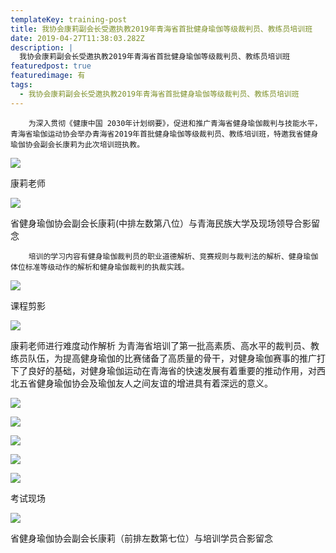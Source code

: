 ```yaml
---
templateKey: training-post
title: 我协会康莉副会长受邀执教2019年青海省首批健身瑜伽等级裁判员、教练员培训班
date: 2019-04-27T11:38:03.282Z
description: |
  我协会康莉副会长受邀执教2019年青海省首批健身瑜伽等级裁判员、教练员培训班
featuredpost: true
featuredimage: 有
tags:
  - 我协会康莉副会长受邀执教2019年青海省首批健身瑜伽等级裁判员、教练员培训班
---
```


        为深入贯彻《健康中国 2030年计划纲要》，促进和推广青海省健身瑜伽裁判与技能水平，青海省瑜伽运动协会举办青海省2019年首批健身瑜伽等级裁判员、教练培训班，特邀我省健身瑜伽协会副会长康莉为此次培训班执教。

![](https://demotry.oss-cn-beijing.aliyuncs.com/%E6%88%91%E5%8D%8F%E4%BC%9A%E5%BA%B7%E8%8E%89%E5%89%AF%E4%BC%9A%E9%95%BF%E5%8F%97%E9%82%80%E6%89%A7%E6%95%992019%E5%B9%B4%E9%9D%92%E6%B5%B7%E7%9C%81%E9%A6%96%E6%89%B9%E5%81%A5%E8%BA%AB%E7%91%9C%E4%BC%BD%E7%AD%89%E7%BA%A7%E8%A3%81%E5%88%A4%E5%91%98%E3%80%81%E6%95%99%E7%BB%83%E5%91%98%E5%9F%B9%E8%AE%AD%E7%8F%AD%20%20%20/1.jpg)

康莉老师

![](https://demotry.oss-cn-beijing.aliyuncs.com/%E6%88%91%E5%8D%8F%E4%BC%9A%E5%BA%B7%E8%8E%89%E5%89%AF%E4%BC%9A%E9%95%BF%E5%8F%97%E9%82%80%E6%89%A7%E6%95%992019%E5%B9%B4%E9%9D%92%E6%B5%B7%E7%9C%81%E9%A6%96%E6%89%B9%E5%81%A5%E8%BA%AB%E7%91%9C%E4%BC%BD%E7%AD%89%E7%BA%A7%E8%A3%81%E5%88%A4%E5%91%98%E3%80%81%E6%95%99%E7%BB%83%E5%91%98%E5%9F%B9%E8%AE%AD%E7%8F%AD%20%20%20/2.jpg)

省健身瑜伽协会副会长康莉(中排左数第八位）与青海民族大学及现场领导合影留念
        培训的学习内容有健身瑜伽裁判员的职业道德解析、竞赛规则与裁判法的解析、健身瑜伽体位标准等级动作的解析和健身瑜伽裁判的执裁实践。

![](https://demotry.oss-cn-beijing.aliyuncs.com/%E6%88%91%E5%8D%8F%E4%BC%9A%E5%BA%B7%E8%8E%89%E5%89%AF%E4%BC%9A%E9%95%BF%E5%8F%97%E9%82%80%E6%89%A7%E6%95%992019%E5%B9%B4%E9%9D%92%E6%B5%B7%E7%9C%81%E9%A6%96%E6%89%B9%E5%81%A5%E8%BA%AB%E7%91%9C%E4%BC%BD%E7%AD%89%E7%BA%A7%E8%A3%81%E5%88%A4%E5%91%98%E3%80%81%E6%95%99%E7%BB%83%E5%91%98%E5%9F%B9%E8%AE%AD%E7%8F%AD%20%20%20/3.jpg)

课程剪影

![](https://demotry.oss-cn-beijing.aliyuncs.com/%E6%88%91%E5%8D%8F%E4%BC%9A%E5%BA%B7%E8%8E%89%E5%89%AF%E4%BC%9A%E9%95%BF%E5%8F%97%E9%82%80%E6%89%A7%E6%95%992019%E5%B9%B4%E9%9D%92%E6%B5%B7%E7%9C%81%E9%A6%96%E6%89%B9%E5%81%A5%E8%BA%AB%E7%91%9C%E4%BC%BD%E7%AD%89%E7%BA%A7%E8%A3%81%E5%88%A4%E5%91%98%E3%80%81%E6%95%99%E7%BB%83%E5%91%98%E5%9F%B9%E8%AE%AD%E7%8F%AD%20%20%20/4.jpg)

康莉老师进行难度动作解析
        为青海省培训了第一批高素质、高水平的裁判员、教练员队伍，为提高健身瑜伽的比赛储备了高质量的骨干，对健身瑜伽赛事的推广打下了良好的基础，对健身瑜伽运动在青海省的快速发展有着重要的推动作用，对西北五省健身瑜伽协会及瑜伽友人之间友谊的增进具有着深远的意义。

![](https://demotry.oss-cn-beijing.aliyuncs.com/%E6%88%91%E5%8D%8F%E4%BC%9A%E5%BA%B7%E8%8E%89%E5%89%AF%E4%BC%9A%E9%95%BF%E5%8F%97%E9%82%80%E6%89%A7%E6%95%992019%E5%B9%B4%E9%9D%92%E6%B5%B7%E7%9C%81%E9%A6%96%E6%89%B9%E5%81%A5%E8%BA%AB%E7%91%9C%E4%BC%BD%E7%AD%89%E7%BA%A7%E8%A3%81%E5%88%A4%E5%91%98%E3%80%81%E6%95%99%E7%BB%83%E5%91%98%E5%9F%B9%E8%AE%AD%E7%8F%AD%20%20%20/5.jpg)

![](https://demotry.oss-cn-beijing.aliyuncs.com/%E6%88%91%E5%8D%8F%E4%BC%9A%E5%BA%B7%E8%8E%89%E5%89%AF%E4%BC%9A%E9%95%BF%E5%8F%97%E9%82%80%E6%89%A7%E6%95%992019%E5%B9%B4%E9%9D%92%E6%B5%B7%E7%9C%81%E9%A6%96%E6%89%B9%E5%81%A5%E8%BA%AB%E7%91%9C%E4%BC%BD%E7%AD%89%E7%BA%A7%E8%A3%81%E5%88%A4%E5%91%98%E3%80%81%E6%95%99%E7%BB%83%E5%91%98%E5%9F%B9%E8%AE%AD%E7%8F%AD%20%20%20/6.jpg)

![](https://demotry.oss-cn-beijing.aliyuncs.com/%E6%88%91%E5%8D%8F%E4%BC%9A%E5%BA%B7%E8%8E%89%E5%89%AF%E4%BC%9A%E9%95%BF%E5%8F%97%E9%82%80%E6%89%A7%E6%95%992019%E5%B9%B4%E9%9D%92%E6%B5%B7%E7%9C%81%E9%A6%96%E6%89%B9%E5%81%A5%E8%BA%AB%E7%91%9C%E4%BC%BD%E7%AD%89%E7%BA%A7%E8%A3%81%E5%88%A4%E5%91%98%E3%80%81%E6%95%99%E7%BB%83%E5%91%98%E5%9F%B9%E8%AE%AD%E7%8F%AD%20%20%20/7.jpg)

![](https://demotry.oss-cn-beijing.aliyuncs.com/%E6%88%91%E5%8D%8F%E4%BC%9A%E5%BA%B7%E8%8E%89%E5%89%AF%E4%BC%9A%E9%95%BF%E5%8F%97%E9%82%80%E6%89%A7%E6%95%992019%E5%B9%B4%E9%9D%92%E6%B5%B7%E7%9C%81%E9%A6%96%E6%89%B9%E5%81%A5%E8%BA%AB%E7%91%9C%E4%BC%BD%E7%AD%89%E7%BA%A7%E8%A3%81%E5%88%A4%E5%91%98%E3%80%81%E6%95%99%E7%BB%83%E5%91%98%E5%9F%B9%E8%AE%AD%E7%8F%AD%20%20%20/8.jpg)

![](https://demotry.oss-cn-beijing.aliyuncs.com/%E6%88%91%E5%8D%8F%E4%BC%9A%E5%BA%B7%E8%8E%89%E5%89%AF%E4%BC%9A%E9%95%BF%E5%8F%97%E9%82%80%E6%89%A7%E6%95%992019%E5%B9%B4%E9%9D%92%E6%B5%B7%E7%9C%81%E9%A6%96%E6%89%B9%E5%81%A5%E8%BA%AB%E7%91%9C%E4%BC%BD%E7%AD%89%E7%BA%A7%E8%A3%81%E5%88%A4%E5%91%98%E3%80%81%E6%95%99%E7%BB%83%E5%91%98%E5%9F%B9%E8%AE%AD%E7%8F%AD%20%20%20/9.jpg)

考试现场

![](https://demotry.oss-cn-beijing.aliyuncs.com/%E6%88%91%E5%8D%8F%E4%BC%9A%E5%BA%B7%E8%8E%89%E5%89%AF%E4%BC%9A%E9%95%BF%E5%8F%97%E9%82%80%E6%89%A7%E6%95%992019%E5%B9%B4%E9%9D%92%E6%B5%B7%E7%9C%81%E9%A6%96%E6%89%B9%E5%81%A5%E8%BA%AB%E7%91%9C%E4%BC%BD%E7%AD%89%E7%BA%A7%E8%A3%81%E5%88%A4%E5%91%98%E3%80%81%E6%95%99%E7%BB%83%E5%91%98%E5%9F%B9%E8%AE%AD%E7%8F%AD%20%20%20/10.jpg)

省健身瑜伽协会副会长康莉（前排左数第七位）与培训学员合影留念